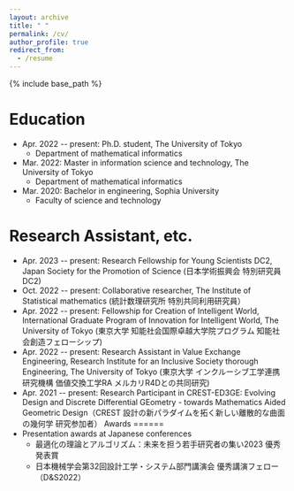 ```yaml
---
layout: archive
title: " "
permalink: /cv/
author_profile: true
redirect_from:
  - /resume
---
```


{% include base_path %}

Education
======
* Apr. 2022 -- present: Ph.D. student, The University of Tokyo
  * Department of mathematical informatics
* Mar. 2022: Master in information science and technology, The University of Tokyo
  * Department of mathematical informatics
* Mar. 2020: Bachelor in engineering, Sophia University
  * Faculty of science and technology
  

Research Assistant, etc.
======
* Apr. 2023 -- present: Research Fellowship for Young Scientists DC2, Japan Society for the Promotion of Science (日本学術振興会 特別研究員DC2)
* Oct. 2022 -- present: Collaborative researcher, The Institute of Statistical mathematics (統計数理研究所 特別共同利用研究員）
* Apr. 2022 -- present: Fellowship for Creation of Intelligent World, International Graduate Program of Innovation for Intelligent World, The University of Tokyo (東京大学 知能社会国際卓越大学院プログラム 知能社会創造フェローシップ)
* Apr. 2022 -- present: Research Assistant in Value Exchange Engineering, Research Institute for an Inclusive Society thorough Engineering, The University of Tokyo (東京大学 インクルーシブ工学連携研究機構 価値交換工学RA メルカリR4Dとの共同研究)
* Apr. 2021 -- present: Research Participant in CREST-ED3GE: Evolving Design and Discrete Differential GEometry - towards Mathematics Aided Geometric Design（CREST 設計の新パラダイムを拓く新しい離散的な曲面の幾何学 研究参加者）
Awards
======
* Presentation awards at Japanese conferences
  * 最適化の理論とアルゴリズム：未来を担う若手研究者の集い2023 優秀発表賞
  * 日本機械学会第32回設計工学・システム部門講演会 優秀講演フェロー（D&S2022）

<!--   
Teaching
======


Awards
======


Others
======
 -->
